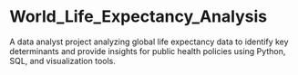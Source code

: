 # World_Life_Expectancy_Analysis
A data analyst project analyzing global life expectancy data to identify key determinants and provide insights for public health policies using Python, SQL, and visualization tools.
